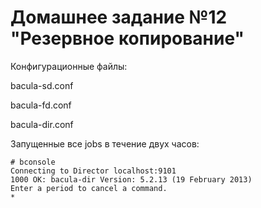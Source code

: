 # Домашнее задание №12 "Резервное копирование"

Конфигурационные файлы:

bacula-sd.conf

bacula-fd.conf

bacula-dir.conf




Запущенные все jobs в течение двух часов:

```
# bconsole 
Connecting to Director localhost:9101
1000 OK: bacula-dir Version: 5.2.13 (19 February 2013)
Enter a period to cancel a command.
*

```
